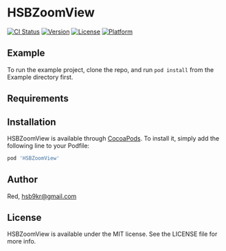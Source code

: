 # HSBZoomView

[![CI Status](https://img.shields.io/travis/Red/HSBZoomView.svg?style=flat)](https://travis-ci.org/Red/HSBZoomView)
[![Version](https://img.shields.io/cocoapods/v/HSBZoomView.svg?style=flat)](https://cocoapods.org/pods/HSBZoomView)
[![License](https://img.shields.io/cocoapods/l/HSBZoomView.svg?style=flat)](https://cocoapods.org/pods/HSBZoomView)
[![Platform](https://img.shields.io/cocoapods/p/HSBZoomView.svg?style=flat)](https://cocoapods.org/pods/HSBZoomView)

## Example

To run the example project, clone the repo, and run `pod install` from the Example directory first.

## Requirements

## Installation

HSBZoomView is available through [CocoaPods](https://cocoapods.org). To install
it, simply add the following line to your Podfile:

```ruby
pod 'HSBZoomView'
```

## Author

Red, hsb9kr@gmail.com

## License

HSBZoomView is available under the MIT license. See the LICENSE file for more info.
